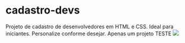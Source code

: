 # cadastro-devs
Projeto de cadastro de desenvolvedores em HTML e CSS. Ideal para iniciantes. Personalize conforme desejar. Apenas um projeto TESTE
<img src="cadastro devs.pngf">

